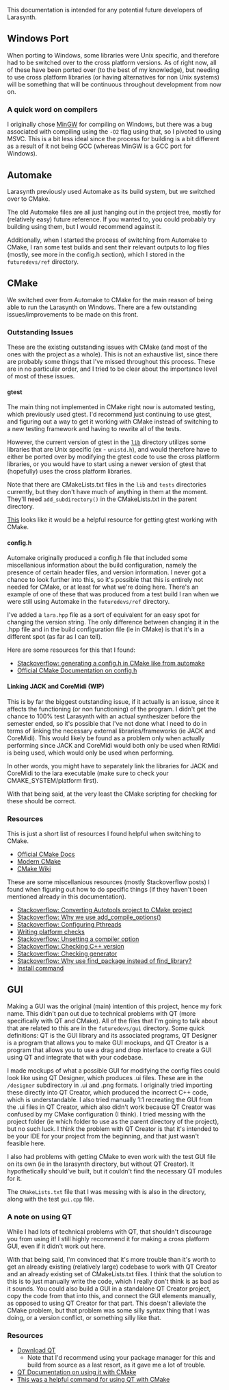 This documentation is intended for any potential future developers of Larasynth.

## Windows Port

When porting to Windows, some libraries were Unix specific, and therefore had to be switched over to the cross platform versions. As of right now, all of these have been ported over (to the best of my knowledge), but needing to use cross platform libraries (or having alternatives for non Unix systems) will be something that will be continuous throughout development from now on.

### A quick word on compilers

I originally chose [MinGW](https://code.visualstudio.com/docs/cpp/config-mingw) for compiling on Windows, but there was a bug associated with compiling using the `-O2` flag using that, so I pivoted to using MSVC. This is a bit less ideal since the process for building is a bit different as a result of it not being GCC (whereas MinGW is a GCC port for Windows).

## Automake

Larasynth previously used Automake as its build system, but we switched over to CMake. 

The old Automake files are all just hanging out in the project tree, mostly for (relatively easy) future reference. If you wanted to, you could probably try building using them, but I would recommend against it.

Additionally, when I started the process of switching from Automake to CMake, I ran some test builds and sent their relevant outputs to log files (mostly, see more in the config.h section), which I stored in the `futuredevs/ref` directory.

## CMake

We switched over from Automake to CMake for the main reason of being able to run the Larasynth on Windows. There are a few outstanding issues/improvements to be made on this front.

### Outstanding Issues

These are the existing outstanding issues with CMake (and most of the ones with the project as a whole). This is not an exhaustive list, since there are probably some things that I've missed throughout this process. These are in no particular order, and I tried to be clear about the importance level of most of these issues.

#### gtest

The main thing not implemented in CMake right now is automated testing, which previously used gtest. I'd recommend just continuing to use gtest, and figuring out a way to get it working with CMake instead of switching to a new testing framework and having to rewrite all of the tests.

However, the current version of gtest in the [`lib`](lib/) directory utilizes some libraries that are Unix specific (ex - `unistd.h`), and would therefore have to either be ported over by modifying the gtest code to use the cross platform libraries, or you would have to start using a newer version of gtest that (hopefully) uses the cross platform libraries.

Note that there are CMakeLists.txt files in the `lib` and `tests` directories currently, but they don't have much of anything in them at the moment. They'll need `add_subdirectory()` in the CMakeLists.txt in the parent directory.

[This](https://cliutils.gitlab.io/modern-cmake/chapters/testing/googletest.html) looks like it would be a helpful resource for getting gtest working with CMake. 

#### config.h

Automake originally produced a config.h file that included some miscellanious information about the build configuration, namely the presence of certain header files, and version information. I never got a chance to look further into this, so it's possible that this is entirely not needed for CMake, or at least for what we're doing here. There's an example of one of these that was produced from a test build I ran when we were still using Automake in the `futuredevs/ref` directory.

I've added a `lara.hpp` file as a sort of equivalent for an easy spot for changing the version string. The only difference between changing it in the .hpp file and in the build configuration file (ie in CMake) is that it's in a different spot (as far as I can tell).

Here are some resources for this that I found:
- [Stackoverflow: generating a config.h in CMake like from automake](https://stackoverflow.com/questions/38419876/cmake-generate-config-h-like-from-autoconf)
- [Official CMake Documentation on config.h](https://cmake.org/cmake/help/v3.6/command/configure_file.html)

#### Linking JACK and CoreMidi (WIP)

This is by far the biggest outstanding issue, if it actually is an issue, since it affects the functioning (or non functioning) of the program. I didn't get the chance to 100% test Larasynth with an actual synthesizer before the semester ended, so it's possible that I've not done what I need to do in terms of linking the necessary external libraries/frameworks (ie JACK and CoreMidi). This would likely be found as a problem only when actually performing since JACK and CoreMidi would both only be used when RtMidi is being used, which would only be used when performing.

In other words, you might have to separately link the libraries for JACK and CoreMidi to the lara executable (make sure to check your CMAKE_SYSTEM/platform first).

With that being said, at the very least the CMake scripting for checking for these should be correct.

### Resources

This is just a short list of resources I found helpful when switching to CMake.

- [Official CMake Docs](https://cmake.org/cmake/help/latest/)
- [Modern CMake](https://cliutils.gitlab.io/modern-cmake/)
- [CMake Wiki](https://gitlab.kitware.com/cmake/community/-/wikis/home)

These are some miscellanious resources (mostly Stackoverflow posts) I found when figuring out how to do specific things (if they haven't been mentioned already in this documentation).

- [Stackoverflow: Converting Autotools project to CMake project](https://stackoverflow.com/questions/7132862/how-do-i-convert-an-autotools-project-to-a-cmake-project)
- [Stackoverflow: Why we use add_compile_options()](https://stackoverflow.com/questions/60622643/why-my-cmake-does-not-add-cmake-cxx-flags-debug-to-cmake-cxx-flags)
- [Stackoverflow: Configuring Pthreads](https://stackoverflow.com/questions/1620918/cmake-and-libpthread)
- [Writing platform checks](https://gitlab.kitware.com/cmake/community/-/wikis/doc/tutorials/How-To-Write-Platform-Checks)
- [Stackoverflow: Unsetting a compiler option](https://stackoverflow.com/questions/32945670/set-compiler-option-to-default-in-cmake)
- [Stackoverflow: Checking C++ version](https://stackoverflow.com/questions/10984442/how-to-detect-c11-support-of-a-compiler-with-cmake)
- [Stackoverflow: Checking generator](https://stackoverflow.com/questions/26836361/check-if-generating-a-visual-studio-solution-or-makefile-from-cmake)
- [Stackoverflow: Why use find_package instead of find_library?](https://stackoverflow.com/questions/23832339/package-vs-library)
- [Install command](https://cliutils.gitlab.io/modern-cmake/chapters/install/installing.html)

## GUI

Making a GUI was the original (main) intention of this project, hence my fork name. This didn't pan out due to technical problems with QT (more specifically with QT and CMake). All of the files that I'm going to talk about that are related to this are in the `futuredevs/gui` directory. Some quick definitions: QT is the GUI library and its associated programs, QT Designer is a program that allows you to make GUI mockups, and QT Creator is a program that allows you to use a drag and drop interface to create a GUI using QT and integrate that with your codebase.

I made mockups of what a possible GUI for modifying the config files could look like using QT Designer, which produces .ui files. These are in the `/designer` subdirectory in .ui and .png formats. I originally tried importing these directly into QT Creator, which produced the incorrect C++ code, which is understandable. I also tried manually 1:1 recreating the GUI from the .ui files in QT Creator, which also didn't work because QT Creator was confused by my CMake configuration (I think). I tried messing with the project folder (ie which folder to use as the parent directory of the project), but no such luck. I think the problem with QT Creator is that it's intended to be your IDE for your project from the beginning, and that just wasn't feasible here.

I also had problems with getting CMake to even work with the test GUI file on its own (ie in the larasynth directory, but without QT Creator). It hypothetically should've built, but it couldn't find the necessary QT modules for it.

The `CMakeLists.txt` file that I was messing with is also in the directory, along with the test `gui.cpp` file.

### A note on using QT

While I had lots of technical problems with QT, that shouldn't discourage you from using it! I still highly recommend it for making a cross platform GUI, even if it didn't work out here. 

With that being said, I'm convinced that it's more trouble than it's worth to get an already existing (relatively large) codebase to work with QT Creator and an already existing set of CMakeLists.txt files. I think that the solution to this is to just manually write the code, which I really don't think is as bad as it sounds. You could also build a GUI in a standalone QT Creator project, copy the code from that into this, and connect the GUI elements manually, as opposed to using QT Creator for that part. This doesn't alleviate the CMake problem, but that problem was some silly syntax thing that I was doing, or a version conflict, or something silly like that.

### Resources
- [Download QT](https://wiki.qt.io/Building_Qt_5_from_Git#Getting_the_source_code)
    - Note that I'd recommend using your package manager for this and build from source as a last resort, as it gave me a lot of trouble.
- [QT Documentation on using it with CMake](https://doc.qt.io/qt-6/cmake-manual.html)
- [This was a helpful command for using QT with CMake](https://doc.qt.io/qt-6/qt-standard-project-setup.html)

